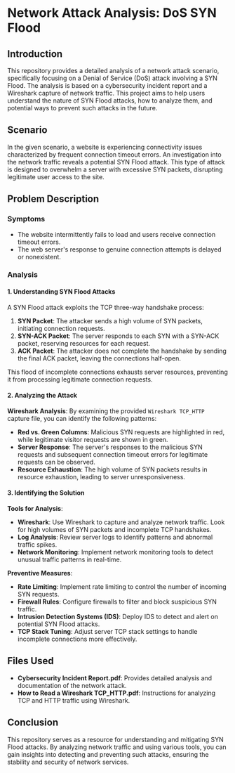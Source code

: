 # Network Attack Analysis: DoS SYN Flood

## Introduction

This repository provides a detailed analysis of a network attack scenario, specifically focusing on a Denial of Service (DoS) attack involving a SYN Flood. The analysis is based on a cybersecurity incident report and a Wireshark capture of network traffic. This project aims to help users understand the nature of SYN Flood attacks, how to analyze them, and potential ways to prevent such attacks in the future.

## Scenario

In the given scenario, a website is experiencing connectivity issues characterized by frequent connection timeout errors. An investigation into the network traffic reveals a potential SYN Flood attack. This type of attack is designed to overwhelm a server with excessive SYN packets, disrupting legitimate user access to the site.

## Problem Description

### Symptoms

- The website intermittently fails to load and users receive connection timeout errors.
- The web server's response to genuine connection attempts is delayed or nonexistent.

### Analysis

#### 1. Understanding SYN Flood Attacks

A SYN Flood attack exploits the TCP three-way handshake process:

1. **SYN Packet**: The attacker sends a high volume of SYN packets, initiating connection requests.
2. **SYN-ACK Packet**: The server responds to each SYN with a SYN-ACK packet, reserving resources for each request.
3. **ACK Packet**: The attacker does not complete the handshake by sending the final ACK packet, leaving the connections half-open.

This flood of incomplete connections exhausts server resources, preventing it from processing legitimate connection requests.

#### 2. Analyzing the Attack

**Wireshark Analysis**: By examining the provided `Wireshark TCP_HTTP` capture file, you can identify the following patterns:

- **Red vs. Green Columns**: Malicious SYN requests are highlighted in red, while legitimate visitor requests are shown in green.
- **Server Response**: The server's responses to the malicious SYN requests and subsequent connection timeout errors for legitimate requests can be observed.
- **Resource Exhaustion**: The high volume of SYN packets results in resource exhaustion, leading to server unresponsiveness.

#### 3. Identifying the Solution

**Tools for Analysis**:

- **Wireshark**: Use Wireshark to capture and analyze network traffic. Look for high volumes of SYN packets and incomplete TCP handshakes.
- **Log Analysis**: Review server logs to identify patterns and abnormal traffic spikes.
- **Network Monitoring**: Implement network monitoring tools to detect unusual traffic patterns in real-time.

**Preventive Measures**:

- **Rate Limiting**: Implement rate limiting to control the number of incoming SYN requests.
- **Firewall Rules**: Configure firewalls to filter and block suspicious SYN traffic.
- **Intrusion Detection Systems (IDS)**: Deploy IDS to detect and alert on potential SYN Flood attacks.
- **TCP Stack Tuning**: Adjust server TCP stack settings to handle incomplete connections more effectively.

## Files Used

- **Cybersecurity Incident Report.pdf**: Provides detailed analysis and documentation of the network attack.
- **How to Read a Wireshark TCP_HTTP.pdf**: Instructions for analyzing TCP and HTTP traffic using Wireshark.

## Conclusion

This repository serves as a resource for understanding and mitigating SYN Flood attacks. By analyzing network traffic and using various tools, you can gain insights into detecting and preventing such attacks, ensuring the stability and security of network services.
